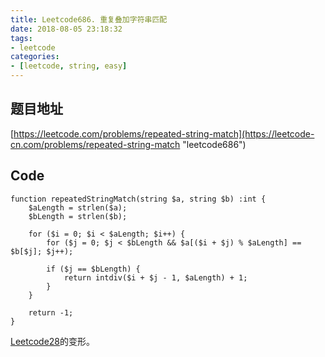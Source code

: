 ```yaml
---
title: Leetcode686. 重复叠加字符串匹配
date: 2018-08-05 23:18:32
tags:
- leetcode
categories:
- [leetcode, string, easy]
---
```

## 题目地址
[https://leetcode.com/problems/repeated-string-match](https://leetcode-cn.com/problems/repeated-string-match "leetcode686")

## Code
```
function repeatedStringMatch(string $a, string $b) :int {
    $aLength = strlen($a);
    $bLength = strlen($b);

    for ($i = 0; $i < $aLength; $i++) {
        for ($j = 0; $j < $bLength && $a[($i + $j) % $aLength] == $b[$j]; $j++);

        if ($j == $bLength) {
            return intdiv($i + $j - 1, $aLength) + 1;
        }
    }

    return -1;
}
```

[Leetcode28](/2018/08/04/implement-strstr)的变形。
